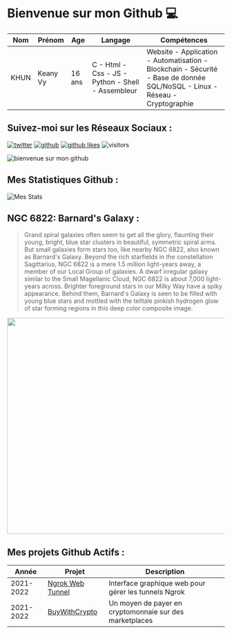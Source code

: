 # Bienvenue sur mon Github 💻
| Nom | Prénom | Age | Langage | Compétences |
|---  |---     |---  |---      |---
| KHUN | Keany Vy | 16 ans | C - Html - Css - JS - Python - Shell - Assembleur | Website - Application - Automatisation - Blockchain - Sécurité - Base de donnée SQL/NoSQL - Linux - Réseau - Cryptographie |

## Suivez-moi sur les Réseaux Sociaux :
[![twitter](https://img.shields.io/twitter/follow/thisiskeanyvy?style=social)](https://twitter.com/thisiskeanyvy)
[![github](https://img.shields.io/github/followers/thisiskeanyvy?style=social)](https://github.com/thisiskeanyvy?tab=followers)
[![github likes](https://img.shields.io/github/stars/thisiskeanyvy?style=social)](https://github.com/thisiskeanyvy)
![visitors](https://visitor-badge.glitch.me/badge?page_id=page.id=thisiskeanyvy.thisiskeanyvy)

![bienvenue sur mon github](https://thisiskeanyvy-hosting.pages.dev/banner.gif)

## Mes Statistiques Github :
![Mes Stats](https://github-readme-stats.vercel.app/api?username=thisiskeanyvy&show_icons=true&theme=radical)

## NGC 6822: Barnard's Galaxy :

> Grand spiral galaxies often seem to get all the glory, flaunting their young, bright, blue star clusters in beautiful, symmetric spiral arms. But small galaxies form stars too, like nearby NGC 6822, also known as Barnard's Galaxy. Beyond the rich starfields in the constellation Sagittarius, NGC 6822 is a mere 1.5 million light-years away, a member of our Local Group of galaxies. A dwarf irregular galaxy similar to the Small Magellanic Cloud, NGC 6822 is about 7,000 light-years across. Brighter foreground stars in our Milky Way have a spiky appearance. Behind them, Barnard's Galaxy is seen to be filled with young blue stars and mottled with the telltale pinkish hydrogen glow of star forming regions in this deep color composite image.

<img src='https://apod.nasa.gov/apod/image/2112/NGC6822LRGB1024.jpg' width="800" height="500"/>

## Mes projets Github Actifs :
| Année | Projet | Description |
|---   |---     |---          |
| 2021-2022 | [Ngrok Web Tunnel](https://github.com/thisiskeanyvy/ngrok-web-manager) | Interface graphique web pour gérer les tunnels Ngrok |
| 2021-2022 | [BuyWithCrypto](https://github.com/BuyWithCrypto) | Un moyen de payer en cryptomonnaie sur des marketplaces |